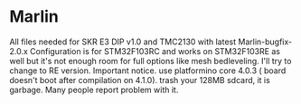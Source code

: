 # Marlin
All files needed for SKR E3 DIP v1.0 and TMC2130 with latest Marlin-bugfix-2.0.x
Configuration is for STM32F103RC and works on STM32F103RE as well but it's not enough room for full options like mesh bedleveling. I'll try to change to RE version.
Important notice.
use platformino core 4.0.3 ( board doesn't boot after compilation on 4.1.0).
trash your 128MB sdcard, it is garbage. Many people report problem with it.
